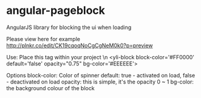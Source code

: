 angular-pageblock
=================

AngularJS library for blocking the ui when loading

Please view here for example http://plnkr.co/edit/CK19cqoqNoCgCgNeM0k0?p=preview

Use:
Place this tag within your project
\n
\<yli-block block-color='#FF0000' default='false' opacity="0.75" bg-color='#EEEEEE'></yli-block>

Options
  block-color: Color of spinner
  default: true - activated on load, false - deactivated on load
  opacity: this is simple, it's the opacity 0 ~ 1
  bg-color: the background colour of the block
  
